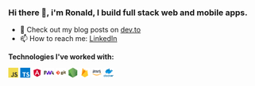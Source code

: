 ### Hi there 👋, i'm Ronald, I build full stack web and mobile apps. ###

<!-- - 🔭 I’m currently working on [ion-custom-form-builder](https://github.com/ronald-hove/ion-custom-form-builder) -->
<!-- - 🌱 I’m currently learning [Flutter](https://flutter.dev/) & [React](https://reactjs.org/)
- 👯 I’m looking to collaborate on [ion-custom-form-builder](https://github.com/ronald-hove/ion-custom-form-builder) -->
- 💬 Check out my blog posts on [dev.to](https://dev.to/ronaldhove)
- 📫 How to reach me: [LinkedIn](https://www.linkedin.com/in/ronald-hove/)

**Technologies I've worked with:**  

<code><img height="20" src="https://raw.githubusercontent.com/github/explore/80688e429a7d4ef2fca1e82350fe8e3517d3494d/topics/javascript/javascript.png"></code>
<code><img height="20" src="https://raw.githubusercontent.com/github/explore/80688e429a7d4ef2fca1e82350fe8e3517d3494d/topics/typescript/typescript.png"></code>
<code><img height="20" src="https://raw.githubusercontent.com/github/explore/5c058a388828bb5fde0bcafd4bc867b5bb3f26f3/topics/angular/angular.png"></code>
<code><img height="20" src="https://raw.githubusercontent.com/github/explore/80688e429a7d4ef2fca1e82350fe8e3517d3494d/topics/pwa/pwa.png"></code>
<code><img height="20" src="https://raw.githubusercontent.com/github/explore/80688e429a7d4ef2fca1e82350fe8e3517d3494d/topics/git/git.png"></code>
<code><img height="20" src="https://raw.githubusercontent.com/github/explore/80688e429a7d4ef2fca1e82350fe8e3517d3494d/topics/nodejs/nodejs.png"></code>
<code><img height="20" src="https://raw.githubusercontent.com/github/explore/80688e429a7d4ef2fca1e82350fe8e3517d3494d/topics/firebase/firebase.png"></code> 
<code><img height="20" src="https://raw.githubusercontent.com/github/explore/fbceb94436312b6dacde68d122a5b9c7d11f9524/topics/aws/aws.png"></code> 
<code><img height="20" src="https://raw.githubusercontent.com/github/explore/80688e429a7d4ef2fca1e82350fe8e3517d3494d/topics/docker/docker.png"></code> 

<!-- <p align="left">
  <a href="https://github.com/ronald-hove"><img src="https://github-readme-stats.vercel.app/api?username=ronald-hove&count_private=true&hide_border=true&show_icons=true&theme=dark" alt="ronald-hove's github stats"></a>
</p> -->
